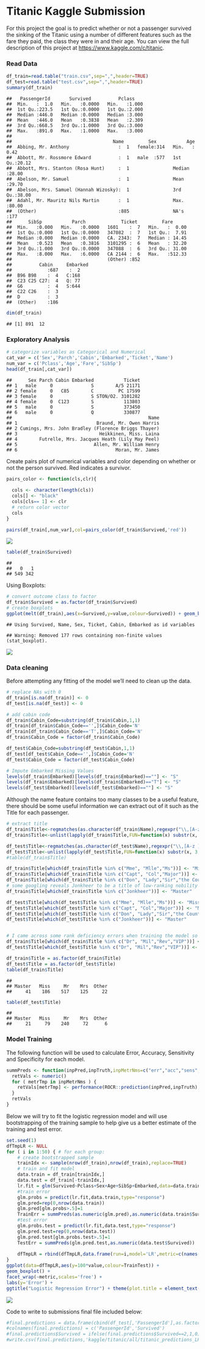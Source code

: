 Titanic Kaggle Submission
================

For this project the goal is to predict whether or not a passenger
survived the sinking of the Titanic using a number of different features
such as the fare they paid, the class they were in and their age. You
can view the full description of this project at
<https://www.kaggle.com/c/titanic>.

### Read Data

``` r
df_train=read.table("train.csv",sep=",",header=TRUE)
df_test=read.table("test.csv",sep=",",header=TRUE)
summary(df_train)
```

    ##   PassengerId       Survived          Pclass     
    ##  Min.   :  1.0   Min.   :0.0000   Min.   :1.000  
    ##  1st Qu.:223.5   1st Qu.:0.0000   1st Qu.:2.000  
    ##  Median :446.0   Median :0.0000   Median :3.000  
    ##  Mean   :446.0   Mean   :0.3838   Mean   :2.309  
    ##  3rd Qu.:668.5   3rd Qu.:1.0000   3rd Qu.:3.000  
    ##  Max.   :891.0   Max.   :1.0000   Max.   :3.000  
    ##                                                  
    ##                                     Name         Sex           Age       
    ##  Abbing, Mr. Anthony                  :  1   female:314   Min.   : 0.42  
    ##  Abbott, Mr. Rossmore Edward          :  1   male  :577   1st Qu.:20.12  
    ##  Abbott, Mrs. Stanton (Rosa Hunt)     :  1                Median :28.00  
    ##  Abelson, Mr. Samuel                  :  1                Mean   :29.70  
    ##  Abelson, Mrs. Samuel (Hannah Wizosky):  1                3rd Qu.:38.00  
    ##  Adahl, Mr. Mauritz Nils Martin       :  1                Max.   :80.00  
    ##  (Other)                              :885                NA's   :177    
    ##      SibSp           Parch             Ticket         Fare       
    ##  Min.   :0.000   Min.   :0.0000   1601    :  7   Min.   :  0.00  
    ##  1st Qu.:0.000   1st Qu.:0.0000   347082  :  7   1st Qu.:  7.91  
    ##  Median :0.000   Median :0.0000   CA. 2343:  7   Median : 14.45  
    ##  Mean   :0.523   Mean   :0.3816   3101295 :  6   Mean   : 32.20  
    ##  3rd Qu.:1.000   3rd Qu.:0.0000   347088  :  6   3rd Qu.: 31.00  
    ##  Max.   :8.000   Max.   :6.0000   CA 2144 :  6   Max.   :512.33  
    ##                                   (Other) :852                   
    ##          Cabin     Embarked
    ##             :687    :  2   
    ##  B96 B98    :  4   C:168   
    ##  C23 C25 C27:  4   Q: 77   
    ##  G6         :  4   S:644   
    ##  C22 C26    :  3           
    ##  D          :  3           
    ##  (Other)    :186

``` r
dim(df_train)
```

    ## [1] 891  12

### Exploratory Analysis

``` r
# categorize variables as Categorical and Numerical
cat_var = c('Sex','Parch','Cabin','Embarked','Ticket','Name')
num_var = c('Pclass','Age','Fare','SibSp')
head(df_train[,cat_var])
```

    ##      Sex Parch Cabin Embarked           Ticket
    ## 1   male     0              S        A/5 21171
    ## 2 female     0   C85        C         PC 17599
    ## 3 female     0              S STON/O2. 3101282
    ## 4 female     0  C123        S           113803
    ## 5   male     0              S           373450
    ## 6   male     0              Q           330877
    ##                                                  Name
    ## 1                             Braund, Mr. Owen Harris
    ## 2 Cumings, Mrs. John Bradley (Florence Briggs Thayer)
    ## 3                              Heikkinen, Miss. Laina
    ## 4        Futrelle, Mrs. Jacques Heath (Lily May Peel)
    ## 5                            Allen, Mr. William Henry
    ## 6                                    Moran, Mr. James

Create pairs plot of numerical variables and color depending on whether
or not the person survived. Red indicates a survivor.

``` r
pairs_color <- function(cls,clr){
  
  cols <- character(length(cls))
  cols[] <- "black"
  cols[cls== 1] <- clr
  # return color vector
  cols
}
```

``` r
pairs(df_train[,num_var],col=pairs_color(df_train$Survived,'red'))
```

![](Titanic_files/figure-gfm/pairs-1.png)<!-- -->

``` r
table(df_train$Survived)
```

    ## 
    ##   0   1 
    ## 549 342

Using Boxplots:

``` r
# convert outcome class to factor
df_train$Survived = as.factor(df_train$Survived)
# create boxplots
ggplot(melt(df_train),aes(x=Survived,y=value,colour=Survived)) + geom_boxplot() + facet_wrap(~variable,nrow=2,scales="free")
```

    ## Using Survived, Name, Sex, Ticket, Cabin, Embarked as id variables

    ## Warning: Removed 177 rows containing non-finite values (stat_boxplot).

![](Titanic_files/figure-gfm/boxplots-1.png)<!-- -->

### Data cleaning

Before attempting any fitting of the model we’ll need to clean up the
data.

``` r
# replace NAs with 0
df_train[is.na(df_train)] <- 0 
df_test[is.na(df_test)] <- 0 

# add cabin code
df_train$Cabin_Code=substring(df_train$Cabin,1,1)
df_train[df_train$Cabin_Code=='',]$Cabin_Code='N'
df_train[df_train$Cabin_Code=='T',]$Cabin_Code='N'
df_train$Cabin_Code = factor(df_train$Cabin_Code)

df_test$Cabin_Code=substring(df_test$Cabin,1,1)
df_test[df_test$Cabin_Code=='',]$Cabin_Code='N'
df_test$Cabin_Code = factor(df_test$Cabin_Code)

# Impute Embarked Missing Values
levels(df_train$Embarked)[levels(df_train$Embarked)==""] <- "S"
levels(df_train$Embarked)[levels(df_train$Embarked)=="T"] <- "S"
levels(df_test$Embarked)[levels(df_test$Embarked)==""] <- "S"
```

Although the name feature contains too many classes to be a useful
feature, there should be some useful information we can extract out of
it such as the Title for each passenger.

``` r
# extract title
df_train$Title<-regmatches(as.character(df_train$Name),regexpr("\\,[A-z ]{1,20}\\.", as.character(df_train$Name)))
df_train$Title<-unlist(lapply(df_train$Title,FUN=function(x) substr(x, 3, nchar(x)-1)))

df_test$Title<-regmatches(as.character(df_test$Name),regexpr("\\,[A-z ]{1,20}\\.", as.character(df_test$Name)))
df_test$Title<-unlist(lapply(df_test$Title,FUN=function(x) substr(x, 3, nchar(x)-1)))
#table(df_train$Title)

df_train$Title[which(df_train$Title %in% c("Mme", "Mlle","Ms"))] <- "Miss"
df_train$Title[which(df_train$Title %in% c("Capt", "Col","Major"))] <- "Mil"
df_train$Title[which(df_train$Title %in% c("Don", "Lady","Sir","the Countess"))] <- "VIP"
# some googling reveals Jonkheer to be a title of low-ranking nobility within the Netherlands...
df_train$Title[which(df_train$Title %in% c("Jonkheer"))] <- "Master"

df_test$Title[which(df_test$Title %in% c("Mme", "Mlle","Ms"))] <- "Miss"
df_test$Title[which(df_test$Title %in% c("Capt", "Col","Major"))] <- "Mil"
df_test$Title[which(df_test$Title %in% c("Don", "Lady","Sir","the Countess","Dona"))] <- "VIP"
df_test$Title[which(df_test$Title %in% c("Jonkheer"))] <- "Master"


# I came across some rank deficiency errors when training the model so I'm going to group any title with a count less than 10 into 'other'
df_train$Title[which(df_train$Title %in% c("Dr", "Mil","Rev","VIP"))] <- "Other"
df_test$Title[which(df_test$Title %in% c("Dr", "Mil","Rev","VIP"))] <- "Other"

df_train$Title = as.factor(df_train$Title)
df_test$Title = as.factor(df_test$Title)
table(df_train$Title)
```

    ## 
    ## Master   Miss     Mr    Mrs  Other 
    ##     41    186    517    125     22

``` r
table(df_test$Title)
```

    ## 
    ## Master   Miss     Mr    Mrs  Other 
    ##     21     79    240     72      6

### Model Training

The following function will be used to calculate Error, Accuracy,
Sensitivity and Specificity for each
model.

``` r
summPreds <- function(inpPred,inpTruth,inpMetrNms=c("err","acc","sens","spec")) {
  retVals <- numeric()
  for ( metrTmp in inpMetrNms ) {
    retVals[metrTmp] <- performance(ROCR::prediction(inpPred,inpTruth),measure=metrTmp)@y.values[[1]][2]
  }
  retVals
}
```

Below we will try to fit the logistic regression model and will use
bootstrapping of the training sample to help give us a better estimate
of the training and test error.

``` r
set.seed(1)
dfTmpLR <- NULL
for ( i in 1:50) { # for each group:
    # create bootstrapped sample
    trainIdx <- sample(nrow(df_train),nrow(df_train),replace=TRUE)
    # train and fit model
    data.train = df_train[trainIdx,]
    data.test = df_train[-trainIdx,]
    lr.fit = glm(Survived~Pclass+Sex+Age+SibSp+Embarked,data=data.train,family=binomial)
    #train error
    glm.probs = predict(lr.fit,data.train,type="response")
    glm.pred=rep(0,nrow(data.train))
    glm.pred[glm.probs>.5]=1
    TrainErr = summPreds(as.numeric(glm.pred),as.numeric(data.train$Survived))
    #test error
    glm.probs.test = predict(lr.fit,data.test,type="response")
    glm.pred.test=rep(0,nrow(data.test))
    glm.pred.test[glm.probs.test>.5]=1
    TestErr = summPreds(glm.pred.test,as.numeric(data.test$Survived))
    
    dfTmpLR = rbind(dfTmpLR,data.frame(run=i,model='LR',metric=c(names(TrainErr),names(TestErr)),value=c(TrainErr,TestErr),TrainTest=c('Train','Train','Train','Train','Test','Test','Test','Test')))
}
ggplot(data=dfTmpLR,aes(y=100*value,colour=TrainTest)) +
geom_boxplot() +
facet_wrap(~metric,scales='free') +
labs(y='Error') + 
ggtitle("Logistic Regression Error") + theme(plot.title = element_text(hjust = 0.5))
```

![](Titanic_files/figure-gfm/logistic_regression_with_resampling-1.png)<!-- -->

Code to write to submissions final file included
below:

``` r
#final.predictions = data.frame(cbind(df_test[,'PassengerId'],as.factor(lrPred)))
#colnames(final.predictions) = c('PassengerId','Survived')
#final.predictions$Survived = ifelse(final.predictions$Survived==2,1,0) 
#write.csv(final.predictions,'kaggle/titanic/all/titanic_predictions_LR.csv',row.names = FALSE)
```
